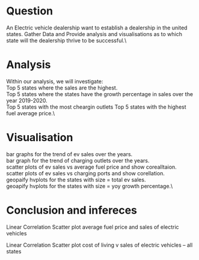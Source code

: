 # Question
An Electric vehicle dealership want to establish a dealership in the united states. Gather Data and Provide analysis and visualisations as to which state will the dealership thrive to be successful.\

# Analysis
Within our analysis, we will investigate: \
Top 5 states where the sales are the highest.\
Top 5 states where the states have the growth percentage in sales over the year 2019-2020.\
Top 5 states with the most cheargin outlets Top 5 states with the highest fuel average price.\

# Visualisation
bar graphs for the trend of ev sales over the years.\
bar graph for the trend of charging outlets over the years.\
scatter plots of ev sales vs average fuel price and show corealltaion.\
scatter plots of ev sales vs charging ports and show corellation.\
geopaify hvplots for the states with size = total ev sales.\
geoapify hvplots for the states with size = yoy growth percentage.\

# Conclusion and infereces
Linear Correlation Scatter plot average fuel price and sales of electric vehicles

Linear Correlation Scatter plot cost of living v sales of electric vehicles – all states
